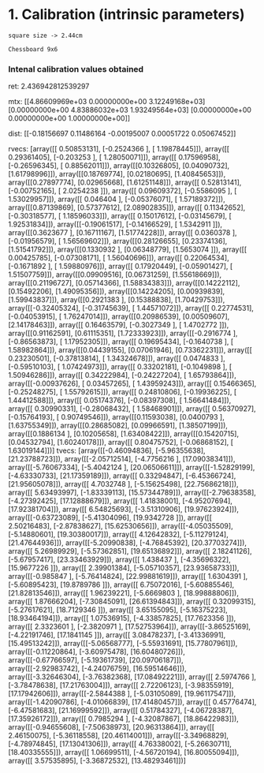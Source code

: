 # 1. Calibration (intrinsic parameters)

    square size -> 2.44cm 
    
    Chessboard 9x6


### Intenal calibration values obtained 


ret:
2.436942812539297

mtx:
[[4.86609969e+03 0.00000000e+00 3.12249168e+03]
 [0.00000000e+00 4.83886032e+03 1.93249564e+03]
 [0.00000000e+00 0.00000000e+00 1.00000000e+00]]

dist:
[[-0.18156697  0.11486164 -0.00195007  0.00051722  0.05067452]]

rvecs:
[array([[ 0.50853131],
       [-0.2524366 ],
       [ 1.19878445]]), array([[ 0.29361405],
       [-0.203253  ],
       [ 1.28050071]]), array([[ 0.17596958],
       [-0.26596345],
       [ 0.88562011]]), array([[0.10326805],
       [0.04090732],
       [1.61798996]]), array([[0.18769774],
       [0.02180695],
       [1.40845653]]), array([[0.27897774],
       [0.02965668],
       [1.61251148]]), array([[ 0.52813141],
       [-0.00752165],
       [ 2.0254238 ]]), array([[ 0.09609372],
       [-0.5586095 ],
       [ 1.53029957]]), array([[ 0.046404  ],
       [-0.05376071],
       [ 1.57189372]]), array([[0.87139869],
       [0.57377612],
       [2.08902835]]), array([[ 0.11342652],
       [-0.30318577],
       [ 1.18596033]]), array([[ 0.15017612],
       [-0.03145679],
       [ 1.92531834]]), array([[-0.19061517],
       [-0.14166529],
       [ 1.5342911 ]]), array([[0.3623677 ],
       [0.16711167],
       [1.51774228]]), array([[ 0.0360378 ],
       [-0.01956579],
       [ 1.56569602]]), array([[0.28126655],
       [0.23374136],
       [1.51541792]]), array([[0.1330932 ],
       [0.06348779],
       [1.5653074 ]]), array([[ 0.00425785],
       [-0.07308171],
       [ 1.56040696]]), array([[ 0.22064534],
       [-0.1671892 ],
       [ 1.59880976]]), array([[ 0.17920449],
       [-0.05901427],
       [ 1.51507759]]), array([[0.09909516],
       [0.06731259],
       [1.55618669]]), array([[0.21196727],
       [0.05714366],
       [1.58834383]]), array([[0.14222112],
       [0.15492206],
       [1.49095356]]), array([[0.14224205],
       [0.00939839],
       [1.59943837]]), array([[0.2921383 ],
       [0.15388838],
       [1.70429753]]), array([[-0.32405324],
       [-0.31745639],
       [ 1.44571072]]), array([[ 0.22774531],
       [-0.04053915],
       [ 1.76247014]]), array([[0.20986539],
       [0.00509607],
       [2.14178463]]), array([[ 0.16463579],
       [-0.3027349 ],
       [ 1.4702772 ]]), array([[0.91162591],
       [0.61115351],
       [1.72333923]]), array([[-0.2916774 ],
       [-0.86563873],
       [ 1.17952305]]), array([[ 0.19695434],
       [-0.1640738 ],
       [ 1.58982864]]), array([[0.04439155],
       [0.07061946],
       [0.73362231]]), array([[ 0.23230501],
       [-0.37813814],
       [ 1.34324678]]), array([[ 0.0474833 ],
       [-0.59510103],
       [ 1.07424973]]), array([[ 0.33202181],
       [-0.1049898 ],
       [ 1.50946286]]), array([[ 0.34222984],
       [-0.24227204],
       [ 1.65793864]]), array([[-0.00937626],
       [ 0.03457265],
       [ 1.43959243]]), array([[ 0.15466365],
       [-0.25248275],
       [ 1.55792615]]), array([[ 0.24810806],
       [-0.19936225],
       [ 1.44412588]]), array([[ 0.05174376],
       [-0.08397308],
       [ 1.56641484]]), array([[ 0.30990331],
       [-0.28068432],
       [ 1.58468901]]), array([[ 0.56370927],
       [-0.15764193],
       [ 0.90749546]]), array([[0.11593038],
       [0.0400793 ],
       [1.63755349]]), array([[0.28685082],
       [0.09966591],
       [1.38507199]]), array([[0.1886134 ],
       [0.10205658],
       [1.63408422]]), array([[0.15420715],
       [0.04532794],
       [1.60240178]]), array([[ 0.80475752],
       [-0.06868152],
       [ 1.63019144]])]
tvecs:
[array([[-0.46094836],
       [-5.96355638],
       [21.23788723]]), array([[-2.05712514],
       [-4.7756216 ],
       [17.09038341]]), array([[-5.76067334],
       [-5.4042124 ],
       [20.06506611]]), array([[-1.52829199],
       [-4.63330733],
       [21.17359189]]), array([[ 0.33294847],
       [-6.45366724],
       [21.95605078]]), array([[ 4.7032748 ],
       [-5.15625498],
       [22.75686218]]), array([[ 5.63493997],
       [-1.83339113],
       [15.57344789]]), array([[-2.79638358],
       [-4.27392425],
       [17.12888679]]), array([[ 1.41838001],
       [-4.95207694],
       [17.92381704]]), array([[ 6.54825693],
       [-3.51310906],
       [19.97623924]]), array([[-0.63723089],
       [-5.41304096],
       [19.9342728 ]]), array([[ 2.50216483],
       [-2.87838627],
       [15.62530656]]), array([[-4.05035509],
       [-5.14880601],
       [19.30380017]]), array([[ 4.12642832],
       [-5.11279124],
       [21.47644936]]), array([[-5.20990838],
       [-4.76845392],
       [20.37703274]]), array([[ 5.26989929],
       [-5.57362851],
       [19.65136892]]), array([[ 2.18241126],
       [-5.67957417],
       [23.33463929]]), array([[ 1.438437  ],
       [-4.35696322],
       [15.9677226 ]]), array([[ 2.39901384],
       [-5.05710357],
       [23.93658733]]), array([[-0.985847  ],
       [-5.76414824],
       [22.99881619]]), array([[ 1.6304391 ],
       [-5.60895423],
       [19.8789786 ]]), array([[ 6.75072016],
       [-5.60885546],
       [21.82813546]]), array([[ 1.96239221],
       [-5.6669803 ],
       [18.99888806]]), array([[ 1.87666204],
       [-7.30845091],
       [26.61394843]]), array([[ 0.32099315],
       [-5.27617621],
       [18.7129346 ]]), array([[ 3.65155095],
       [-5.16375223],
       [18.93464194]]), array([[ 1.07536915],
       [-4.33857825],
       [17.7623356 ]]), array([[ 2.3323601 ],
       [-2.3820971 ],
       [17.52753964]]), array([[-3.86525169],
       [-4.22191746],
       [17.1841145 ]]), array([[ 3.08478237],
       [-3.41336991],
       [15.49513242]]), array([[-5.06568777],
       [-5.55931691],
       [15.77807961]]), array([[-0.11220864],
       [-3.60975478],
       [16.60480726]]), array([[-0.67766597],
       [-5.19361739],
       [20.09706187]]), array([[-2.92983742],
       [-4.24076759],
       [16.59514646]]), array([[-3.32646304],
       [-3.76382368],
       [17.08492221]]), array([[ 2.5974766 ],
       [-3.78478638],
       [17.21763004]]), array([[ 2.72206123],
       [-3.98355919],
       [17.17942606]]), array([[-2.5844388 ],
       [-5.03105089],
       [19.96117547]]), array([[-1.42090786],
       [-4.01066839],
       [17.41480457]]), array([[ 0.45776474],
       [-6.47581683],
       [21.16999592]]), array([[ 0.51784327],
       [-4.06728387],
       [17.35926172]]), array([[ 0.7985294 ],
       [-4.32087867],
       [18.86422983]]), array([[-0.94655608],
       [-7.50638973],
       [20.96313864]]), array([[ 2.46150075],
       [-5.36118558],
       [20.46114001]]), array([[-3.34968829],
       [-4.78974845],
       [17.13041306]]), array([[ 4.76338002],
       [-5.26630711],
       [18.40335555]]), array([[ 1.06699511],
       [-4.56720194],
       [16.80055094]]), array([[ 3.57535895],
       [-3.36872532],
       [13.48293461]])]